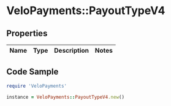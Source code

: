 # VeloPayments::PayoutTypeV4

## Properties

Name | Type | Description | Notes
------------ | ------------- | ------------- | -------------

## Code Sample

```ruby
require 'VeloPayments'

instance = VeloPayments::PayoutTypeV4.new()
```


